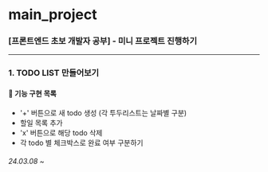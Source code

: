# main_project
### [프론트엔드 초보 개발자 공부] - 미니 프로젝트 진행하기
---



### 1. TODO LIST 만들어보기

#### 📌 기능 구현 목록
- '+' 버튼으로 새 todo 생성 (각 투두리스트는 날짜별 구분)
- 할일 목록 추가
- 'x' 버튼으로 해당 todo 삭제
- 각 todo 별 체크박스로 완료 여부 구분하기


######  24.03.08 ~ 

